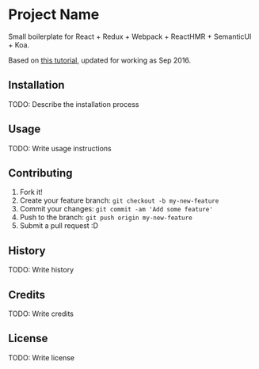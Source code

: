 # Project Name

Small boilerplate for React + Redux + Webpack + ReactHMR + SemanticUI + Koa.

Based on [this tutorial](http://blog.joanboixados.com/building-a-boilerplate-for-a-koa-redux-react-application-including-webpack-mocha-and-sass/), updated for working as Sep 2016.

## Installation

TODO: Describe the installation process

## Usage

TODO: Write usage instructions

## Contributing

1. Fork it!
2. Create your feature branch: `git checkout -b my-new-feature`
3. Commit your changes: `git commit -am 'Add some feature'`
4. Push to the branch: `git push origin my-new-feature`
5. Submit a pull request :D

## History

TODO: Write history

## Credits

TODO: Write credits

## License

TODO: Write license
